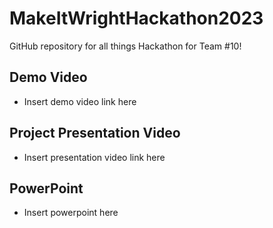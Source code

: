 # MakeItWrightHackathon2023
GitHub repository for all things Hackathon for Team #10!

## Demo Video
- Insert demo video link here

## Project Presentation Video
- Insert presentation video link here

## PowerPoint 
- Insert powerpoint here

